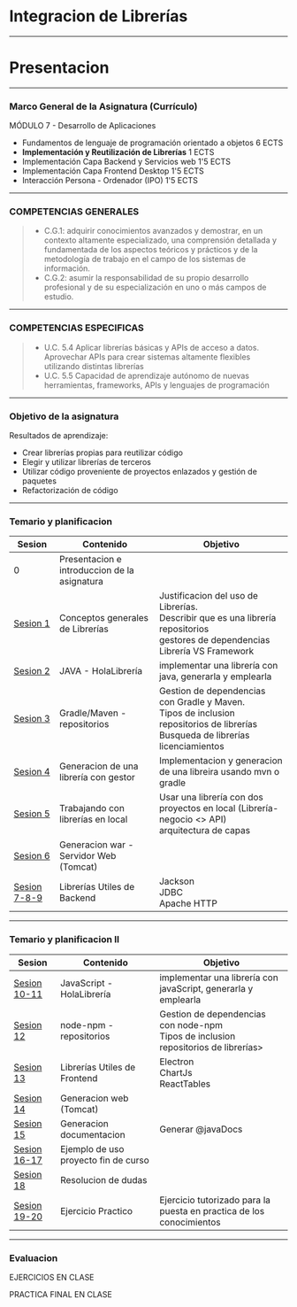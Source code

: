 # Integracion de Librerías

---

# Presentacion

---

### Marco General de la Asignatura (Currículo)

MÓDULO 7 - Desarrollo de Aplicaciones

- Fundamentos de lenguaje de programación orientado a objetos 6 ECTS
- **Implementación y Reutilización de Librerías** 1 ECTS
- Implementación Capa Backend y Servicios web 1'5 ECTS
- Implementación Capa Frontend Desktop 1'5 ECTS
- Interacción Persona - Ordenador (IPO) 1'5 ECTS

---

### COMPETENCIAS GENERALES

> - C.G.1: adquirir conocimientos avanzados y demostrar, en un contexto altamente especializado, una comprensión detallada y fundamentada de los aspectos teóricos y prácticos y de la metodología de trabajo en el campo de los sistemas de información.
> - C.G.2: asumir la responsabilidad de su propio desarrollo profesional y de su especialización en uno o más campos de estudio.

---

### COMPETENCIAS ESPECIFICAS

> - U.C. 5.4 Aplicar librerías básicas y APIs de acceso a datos. Aprovechar APIs para crear sistemas altamente flexibles utilizando distintas librerías
> - U.C. 5.5 Capacidad de aprendizaje autónomo de nuevas herramientas, frameworks, APIs y lenguajes de programación

---

### Objetivo de la asignatura

Resultados de aprendizaje:

- Crear librerías propias para reutilizar código
- Elegir y utilizar librerías de terceros
- Utilizar código proveniente de proyectos enlazados y gestión de paquetes
- Refactorización de código

---

### Temario y planificacion

| Sesion                                        | Contenido                                    | Objetivo                                                                                                                                           |
| --------------------------------------------- | -------------------------------------------- | -------------------------------------------------------------------------------------------------------------------------------------------------- |
| 0                                             | Presentacion e introduccion de la asignatura |                                                                                                                                                    |
| <a href="./sesion1.html">Sesion 1</a>         | Conceptos generales de Librerías             | Justificacion del uso de Librerías. <br/> Describir que es una librería<br/>repositorios<br/> gestores de dependencias<br/> Librería VS Framework  |
| <a href="./sesion2.html">Sesion 2</a>         | JAVA - HolaLibrería                          | implementar una librería con java, generarla y emplearla                                                                                           |
| <a href="./sesion3.html">Sesion 3</a>         | Gradle/Maven - repositorios                  | Gestion de dependencias con Gradle y Maven. <br/>Tipos de inclusion<br/> repositorios de librerías<br/> Busqueda de librerías<br/> licenciamientos |
| <a href="./sesion4.html">Sesion 4</a>         | Generacion de una librería con gestor        | Implementacion y generacion de una libreira usando mvn o gradle                                                                                    |
| <a href="./sesion5.html">Sesion 5</a>         | Trabajando con librerías en local            | Usar una librería con dos proyectos en local (Librería-negocio <> API)<br/> arquitectura de capas                                                  |
| <a href="./sesion6.html">Sesion 6</a>         | Generacion war - Servidor Web (Tomcat)       |                                                                                                                                                    |
| <a href="./sesion7-8-9.html">Sesion 7-8-9</a> | Librerías Utiles de Backend                  | Jackson<br/> JDBC<br/> Apache HTTP                                                                                                                 |

---

### Temario y planificacion II

| Sesion                                        | Contenido                                    | Objetivo                                                                                                                                           |
| --------------------------------------------- | -------------------------------------------- | -------------------------------------------------------------------------------------------------------------------------------------------------- |
| <a href="./sesion10-11.html">Sesion 10-11</a> | JavaScript - HolaLibrería                    | implementar una librería con javaScript, generarla y emplearla                                                                                     |
| <a href="./sesion12.html">Sesion 12</a>       | node-npm - repositorios                      | Gestion de dependencias con node-npm<br/> Tipos de inclusion<br/> repositorios de librerías>                                                       |
| <a href="./sesion13.html">Sesion 13</a>       | Librerías Utiles de Frontend                 | Electron <br/>ChartJs<br/>ReactTables                                                                                                              |
| <a href="./sesion14.html">Sesion 14</a>       | Generacion web (Tomcat)                      |                                                                                                                                                    |
| <a href="./sesion15.html">Sesion 15</a>       | Generacion documentacion                     | Generar @javaDocs                                                                                                                                  |
| <a href="./sesion16-17.html">Sesion 16-17</a> | Ejemplo de uso proyecto fin de curso         |                                                                                                                                                    |
| <a href="./sesion18.html">Sesion 18</a>       | Resolucion de dudas                          |                                                                                                                                                    |
| <a href="./sesion19-20.html">Sesion 19-20</a> | Ejercicio Practico                           | Ejercicio tutorizado para la puesta en practica de los conocimientos                                                                               |

---

### Evaluacion

EJERCICIOS EN CLASE

PRACTICA FINAL EN CLASE
